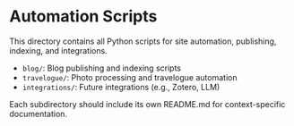 # Automation Scripts

This directory contains all Python scripts for site automation, publishing, indexing, and integrations.

- `blog/`: Blog publishing and indexing scripts
- `travelogue/`: Photo processing and travelogue automation
- `integrations/`: Future integrations (e.g., Zotero, LLM)

Each subdirectory should include its own README.md for context-specific documentation.